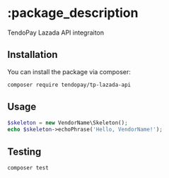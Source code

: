 # :package_description

TendoPay Lazada API integraiton
## Installation

You can install the package via composer:

```bash
composer require tendopay/tp-lazada-api
```

## Usage

```php
$skeleton = new VendorName\Skeleton();
echo $skeleton->echoPhrase('Hello, VendorName!');
```

## Testing

```bash
composer test
```